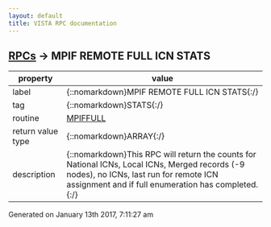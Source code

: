 ```yaml
---
layout: default
title: VISTA RPC documentation
---
```




## [RPCs](TableOfContent.md) &#8594; MPIF REMOTE FULL ICN STATS 

 property | value 
--- | --- 
 label | {::nomarkdown}MPIF REMOTE FULL ICN STATS{:/}
 tag | {::nomarkdown}STATS{:/}
 routine | [MPIFFULL](http://code.osehra.org/dox/Routine_MPIFFULL_source.html)
 return value type | {::nomarkdown}ARRAY{:/}
 description | {::nomarkdown}This RPC will return the counts for National ICNs, Local ICNs, Merged records (-9 nodes), no ICNs, last run for remote ICN assignment and if full enumeration has completed.{:/}




 Generated on January 13th 2017, 7:11:27 am
